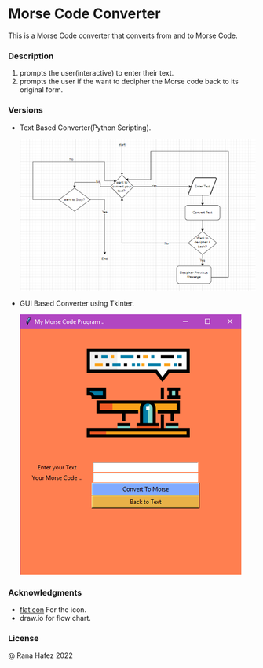 # Morse Code Converter

This is a Morse Code converter that converts from and to Morse Code.


### Description

1. prompts the user(interactive) to enter their text.
2. prompts the user if the want to decipher the Morse code back to its original form.

### Versions
* Text Based Converter(Python Scripting).

     ![Flow Chart](flow-chart.PNG)
* GUI Based Converter
using Tkinter.

     ![GUI](morse_gui.PNG)


### Acknowledgments
* [flaticon](https://www.flaticon.com/free-icon/morse-code_390591?term=morse%20code&page=1&position=10&page=1&position=10&related_id=390591&origin=tag) For the icon.
* draw.io for flow chart.


### License
@ Rana Hafez 2022



